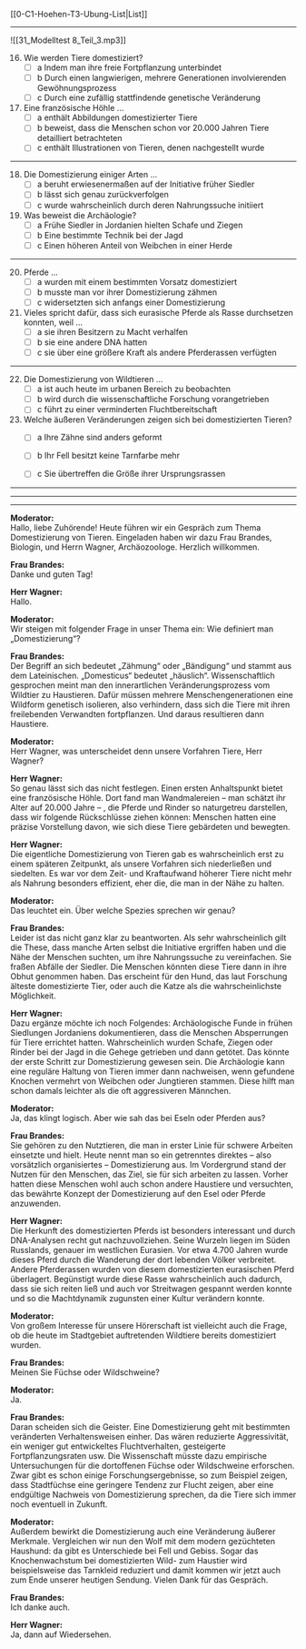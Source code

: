 [[0-C1-Hoehen-T3-Ubung-List|List]]

---

![[31_Modelltest 8_Teil_3.mp3]]

16. Wie werden Tiere domestiziert?
    - [ ] a Indem man ihre freie Fortpflanzung unterbindet
    - [ ] b Durch einen langwierigen, mehrere Generationen involvierenden Gewöhnungsprozess
    - [ ] c Durch eine zufällig stattfindende genetische Veränderung

17. Eine französische Höhle ...
    - [ ] a enthält Abbildungen domestizierter Tiere
    - [ ] b beweist, dass die Menschen schon vor 20.000 Jahren Tiere detailliert betrachteten
    - [ ] c enthält Illustrationen von Tieren, denen nachgestellt wurde

---

18. Die Domestizierung einiger Arten ...
    - [ ] a beruht erwiesenermaßen auf der Initiative früher Siedler
    - [ ] b lässt sich genau zurückverfolgen
    - [ ] c wurde wahrscheinlich durch deren Nahrungssuche initiiert

19. Was beweist die Archäologie?
    - [ ] a Frühe Siedler in Jordanien hielten Schafe und Ziegen
    - [ ] b Eine bestimmte Technik bei der Jagd
    - [ ] c Einen höheren Anteil von Weibchen in einer Herde

---

20. Pferde ...
    - [ ] a wurden mit einem bestimmten Vorsatz domestiziert
    - [ ] b musste man vor ihrer Domestizierung zähmen
    - [ ] c widersetzten sich anfangs einer Domestizierung

21. Vieles spricht dafür, dass sich eurasische Pferde als Rasse durchsetzen konnten, weil ...
    - [ ] a sie ihren Besitzern zu Macht verhalfen
    - [ ] b sie eine andere DNA hatten
    - [ ] c sie über eine größere Kraft als andere Pferderassen verfügten

---

22. Die Domestizierung von Wildtieren ...
    - [ ] a ist auch heute im urbanen Bereich zu beobachten
    - [ ] b wird durch die wissenschaftliche Forschung vorangetrieben
    - [ ] c führt zu einer verminderten Fluchtbereitschaft

23. Welche äußeren Veränderungen zeigen sich bei domestizierten Tieren?
    - [ ] a Ihre Zähne sind anders geformt
    - [ ] b Ihr Fell besitzt keine Tarnfarbe mehr
    - [ ] c Sie übertreffen die Größe ihrer Ursprungsrassen


----
---
---

**Moderator:**  
Hallo, liebe Zuhörende! Heute führen wir ein Gespräch zum Thema Domestizierung von Tieren. Eingeladen haben wir dazu Frau Brandes, Biologin, und Herrn Wagner, Archäozoologe. Herzlich willkommen.

**Frau Brandes:**  
Danke und guten Tag!

**Herr Wagner:**  
Hallo.

**Moderator:**  
Wir steigen mit folgender Frage in unser Thema ein: Wie definiert man „Domestizierung“?

**Frau Brandes:**  
Der Begriff an sich bedeutet „Zähmung“ oder „Bändigung“ und stammt aus dem Lateinischen. „Domesticus“ bedeutet „häuslich“. Wissenschaftlich gesprochen meint man den innerartlichen Veränderungsprozess vom Wildtier zu Haustieren. Dafür müssen mehrere Menschengenerationen eine Wildform genetisch isolieren, also verhindern, dass sich die Tiere mit ihren freilebenden Verwandten fortpflanzen. Und daraus resultieren dann Haustiere.

**Moderator:**  
Herr Wagner, was unterscheidet denn unsere Vorfahren Tiere, Herr Wagner?

**Herr Wagner:**  
So genau lässt sich das nicht festlegen. Einen ersten Anhaltspunkt bietet eine französische Höhle. Dort fand man Wandmalereien – man schätzt ihr Alter auf 20.000 Jahre – , die Pferde und Rinder so naturgetreu darstellen, dass wir folgende Rückschlüsse ziehen können: Menschen hatten eine präzise Vorstellung davon, wie sich diese Tiere gebärdeten und bewegten.

**Herr Wagner:**  
Die eigentliche Domestizierung von Tieren gab es wahrscheinlich erst zu einem späteren Zeitpunkt, als unsere Vorfahren sich niederließen und siedelten. Es war vor dem Zeit- und Kraftaufwand höherer Tiere nicht mehr als Nahrung besonders effizient, eher die, die man in der Nähe zu halten.

**Moderator:**  
Das leuchtet ein. Über welche Spezies sprechen wir genau?

**Frau Brandes:**  
Leider ist das nicht ganz klar zu beantworten. Als sehr wahrscheinlich gilt die These, dass manche Arten selbst die Initiative ergriffen haben und die Nähe der Menschen suchten, um ihre Nahrungssuche zu vereinfachen. Sie fraßen Abfälle der Siedler. Die Menschen könnten diese Tiere dann in ihre Obhut genommen haben. Das erscheint für den Hund, das laut Forschung älteste domestizierte Tier, oder auch die Katze als die wahrscheinlichste Möglichkeit.

**Herr Wagner:**  
Dazu ergänze möchte ich noch Folgendes: Archäologische Funde in frühen Siedlungen Jordaniens dokumentieren, dass die Menschen Absperrungen für Tiere errichtet hatten. Wahrscheinlich wurden Schafe, Ziegen oder Rinder bei der Jagd in die Gehege getrieben und dann getötet. Das könnte der erste Schritt zur Domestizierung gewesen sein. Die Archäologie kann eine reguläre Haltung von Tieren immer dann nachweisen, wenn gefundene Knochen vermehrt von Weibchen oder Jungtieren stammen. Diese hilft man schon damals leichter als die oft aggressiveren Männchen.

**Moderator:**  
Ja, das klingt logisch. Aber wie sah das bei Eseln oder Pferden aus?

**Frau Brandes:**  
Sie gehören zu den Nutztieren, die man in erster Linie für schwere Arbeiten einsetzte und hielt. Heute nennt man so ein getrenntes direktes – also vorsätzlich organisiertes – Domestizierung aus. Im Vordergrund stand der Nutzen für den Menschen, das Ziel, sie für sich arbeiten zu lassen. Vorher hatten diese Menschen wohl auch schon andere Haustiere und versuchten, das bewährte Konzept der Domestizierung auf den Esel oder Pferde anzuwenden.

**Herr Wagner:**  
Die Herkunft des domestizierten Pferds ist besonders interessant und durch DNA-Analysen recht gut nachzuvollziehen. Seine Wurzeln liegen im Süden Russlands, genauer im westlichen Eurasien. Vor etwa 4.700 Jahren wurde dieses Pferd durch die Wanderung der dort lebenden Völker verbreitet. Andere Pferderassen wurden von diesem domestizierten eurasischen Pferd überlagert. Begünstigt wurde diese Rasse wahrscheinlich auch dadurch, dass sie sich reiten ließ und auch vor Streitwagen gespannt werden konnte und so die Machtdynamik zugunsten einer Kultur verändern konnte.

**Moderator:**  
Von großem Interesse für unsere Hörerschaft ist vielleicht auch die Frage, ob die heute im Stadtgebiet auftretenden Wildtiere bereits domestiziert wurden.

**Frau Brandes:**  
Meinen Sie Füchse oder Wildschweine?

**Moderator:**  
Ja.

**Frau Brandes:**  
Daran scheiden sich die Geister. Eine Domestizierung geht mit bestimmten veränderten Verhaltensweisen einher. Das wären reduzierte Aggressivität, ein weniger gut entwickeltes Fluchtverhalten, gesteigerte Fortpflanzungsraten usw. Die Wissenschaft müsste dazu empirische Untersuchungen für die dortoffenen Füchse oder Wildschweine erforschen. Zwar gibt es schon einige Forschungsergebnisse, so zum Beispiel zeigen, dass Stadtfüchse eine geringere Tendenz zur Flucht zeigen, aber eine endgültige Nachweis von Domestizierung sprechen, da die Tiere sich immer noch eventuell in Zukunft.

**Moderator:**  
Außerdem bewirkt die Domestizierung auch eine Veränderung äußerer Merkmale. Vergleichen wir nun den Wolf mit dem modern gezüchteten Haushund: da gibt es Unterschiede bei Fell und Gebiss. Sogar das Knochenwachstum bei domestizierten Wild- zum Haustier wird beispielsweise das Tarnkleid reduziert und damit kommen wir jetzt auch zum Ende unserer heutigen Sendung. Vielen Dank für das Gespräch.

**Frau Brandes:**  
Ich danke auch.

**Herr Wagner:**  
Ja, dann auf Wiedersehen.